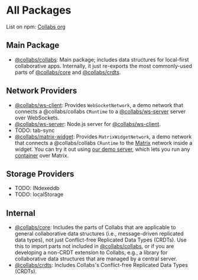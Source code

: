 # All Packages

List on npm: [Collabs org](https://www.npmjs.com/org/collabs)

## Main Package

- [@collabs/collabs](https://www.npmjs.com/package/@collabs/collabs): Main package; includes data structures for local-first collaborative apps. Internally, it just re-exports the most commonly-used parts of [@collabs/core](https://www.npmjs.com/package/@collabs/core) and [@collabs/crdts](https://www.npmjs.com/package/@collabs/crdts).

## Network Providers

- [@collabs/ws-client](https://www.npmjs.com/package/@collabs/ws-client): Provides `WebSocketNetwork`, a demo network that connects a @collabs/collabs `CRuntime` to a [@collabs/ws-server](https://www.npmjs.com/package/@collabs/ws-server) server over WebSockets.
- [@collabs/ws-server](https://www.npmjs.com/package/@collabs/ws-server): Node.js server for [@collabs/ws-client](https://www.npmjs.com/package/@collabs/ws-client).
- TODO: tab-sync
- [@collabs/matrix-widget](https://www.npmjs.com/package/@collabs/matrix-widget): Provides `MatrixWidgetNetwork`, a demo network that connects a @collabs/collabs `CRuntime` to the [Matrix](https://matrix.org/) network inside a widget. You can try it out using [our demo server](https://collabs-demos.herokuapp.com/#matrix), which lets you run any [container](./guide/containers.html) over Matrix.

## Storage Providers

- TODO: INdexeddb
- TODO: localStorage

## Internal

- [@collabs/core](https://www.npmjs.com/package/@collabs/core): Includes the parts of Collabs that are applicable to general collaborative data structures (i.e., message-driven replicated data types), not just Conflict-free Replicated Data Types (CRDTs). Use this to import parts not included in [@collabs/collabs](https://www.npmjs.com/package/@collabs/collabs), or if you are developing a non-CRDT extension to Collabs, e.g., a library for collaborative data structures that are managed by a central server.
- [@collabs/crdts](https://www.npmjs.com/package/@collabs/crdts): Includes Collabs's Conflict-free Replicated Data Types (CRDTs).
